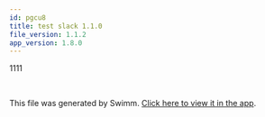 ```yaml
---
id: pgcu8
title: test slack 1.1.0
file_version: 1.1.2
app_version: 1.8.0
---
```


1111

<br/>

This file was generated by Swimm. [Click here to view it in the app](https://swimm-web-app.web.app/repos/Z2l0aHViJTNBJTNBdGVzdC1naXRodWItYXBwJTNBJTNBc3dpbW1pbw==/docs/pgcu8).
